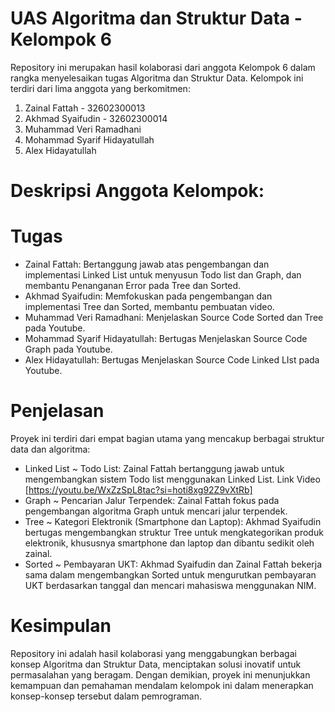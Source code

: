 # UAS Algoritma dan Struktur Data - Kelompok 6

Repository ini merupakan hasil kolaborasi dari anggota Kelompok 6 dalam rangka menyelesaikan tugas Algoritma dan Struktur Data. Kelompok ini terdiri dari lima anggota yang berkomitmen: 
1. Zainal Fattah - 32602300013
2. Akhmad Syaifudin - 32602300014
3. Muhammad Veri Ramadhani
4. Mohammad Syarif Hidayatullah
5. Alex Hidayatullah
  
# Deskripsi Anggota Kelompok:

# Tugas
- Zainal Fattah: Bertanggung jawab atas pengembangan dan implementasi Linked List untuk menyusun Todo list dan Graph, dan membantu Penanganan Error pada Tree dan Sorted.
- Akhmad Syaifudin: Memfokuskan pada pengembangan dan implementasi Tree dan Sorted, membantu pembuatan video.
- Muhammad Veri Ramadhani: Menjelaskan Source Code Sorted dan Tree pada Youtube.
- Mohammad Syarif Hidayatullah: Bertugas Menjelaskan Source Code Graph pada Youtube.
- Alex Hidayatullah: Bertugas Menjelaskan Source Code Linked LIst pada Youtube.

# Penjelasan
Proyek ini terdiri dari empat bagian utama yang mencakup berbagai struktur data dan algoritma:

* Linked List ~ Todo List: Zainal Fattah bertanggung jawab untuk mengembangkan sistem Todo list menggunakan Linked List. Link Video [https://youtu.be/WxZzSpL8tac?si=hoti8xg92Z9vXtRb]
* Graph ~ Pencarian Jalur Terpendek: Zainal Fattah fokus pada pengembangan algoritma Graph untuk mencari jalur terpendek.
* Tree ~ Kategori Elektronik (Smartphone dan Laptop): Akhmad Syaifudin bertugas mengembangkan struktur Tree untuk mengkategorikan produk elektronik, khususnya smartphone dan laptop dan dibantu sedikit oleh zainal.
* Sorted ~ Pembayaran UKT: Akhmad Syaifudin dan Zainal Fattah bekerja sama dalam mengembangkan Sorted untuk mengurutkan pembayaran UKT berdasarkan tanggal dan mencari mahasiswa menggunakan NIM.

# Kesimpulan
Repository ini adalah hasil kolaborasi yang menggabungkan berbagai konsep Algoritma dan Struktur Data, menciptakan solusi inovatif untuk permasalahan yang beragam. Dengan demikian, proyek ini menunjukkan kemampuan dan pemahaman mendalam kelompok ini dalam menerapkan konsep-konsep tersebut dalam pemrograman.
